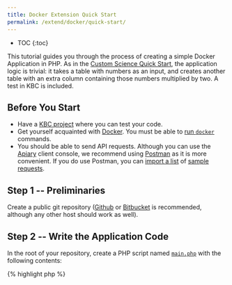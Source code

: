 ```yaml
---
title: Docker Extension Quick Start
permalink: /extend/docker/quick-start/
---
```


* TOC
{:toc}

This tutorial guides you through the process of creating a simple Docker Application in PHP.
As in the [Custom Science Quick Start](/extend/custom-science/quick-start/), the application logic is trivial: it takes a table with numbers as an input, and creates another table with an extra column containing those numbers multiplied by two. A test in KBC is included.

## Before You Start

- Have a [KBC project](/#development-project) where you can test your code.
- Get yourself acquainted with [Docker](/extend/docker/tutorial/). You must be
able to [run `docker`](/extend/docker/tutorial/setup/) commands.
- You should be able to send API requests. Although you can use the [Apiary](https://apiary.io/) client console, we
recommend using [Postman](https://www.getpostman.com/) as it is
more convenient. If you do use Postman, you can [import a list](/overview/api/)
of [sample requests](https://www.getpostman.com/collections/87da6ac847f5edcac776).

## Step 1 -- Preliminaries

Create a public git repository ([Github](https://github.com/) or [Bitbucket](https://bitbucket.org/) is recommended, although any other host should work as well).

## Step 2 -- Write the Application Code

In the root of your repository, create a PHP script named
[`main.php`](https://github.com/keboola/docs-docker-example-basic/blob/master/main.php) with the following contents:

{% highlight php %}
<?php

$fhIn = fopen('/data/in/tables/source.csv', 'r');
$fhOut = fopen('/data/out/tables/destination.csv', 'w');

$header = fgetcsv($fhIn);
$numberIndex = array_search('number', $header);
fputcsv($fhOut, array_merge($header, ['double_number']));

while ($row = fgetcsv($fhIn)) {
    $row[] = $row[$numberIndex] * 2;
    fputcsv($fhOut, $row);
}

fclose($fhIn);
fclose($fhOut);
echo "All done";
{% endhighlight %}

As mentioned above, this script reads a CSV file, takes a column named
_number_, multiplies its values by 2 and adds the new values as a new column.
We take care to properly find the column index (`$numberIndex`), as it is not safe to rely on the order of columns.
Finally, the result is written to another CSV file. Note that we open both the input and output files simultaneously; as soon as a row is processed,
it is immediately written to _destination.csv_. This approach keeps only a single row of data in the memory and is
generally very efficient. There is no requirement to implement the processing in this way, but keep in mind that data files
coming from KBC can by quite large (i.e. Gigabytes).

You can test the code with our [sample table](/extend/source.csv):

number | someText | double_number
--- | --- | ---
10 | ab | 20
20 | cd | 40
25 | ed | 50
26 | fg | 52
30 | ij | 60


## Step 3 -- Wrap the Application in a Docker Image
You need to create a Docker Image containing and running your application.

### Step 3.1 -- Wrap the Application in an Image
Create a file named
[`Dockerfile`](https://github.com/keboola/docs-docker-example-basic/blob/master/Dockerfile) in the root of the repository:

    FROM quay.io/keboola/docker-base-php56:0.0.2
    COPY . /home/
    ENTRYPOINT php /home/main.php

The image inherits from our [Keboola PHP56 base image](https://quay.io/repository/keboola/docker-base-php56),
which is defined by its own [Dockerfile](https://github.com/keboola/docker-base-php56/blob/master/Dockerfile).
The instruction `COPY . /home/` copies the application code (only the `main.php` file in this simple application)
from the *build context* (the same folder in which the Dockerfile resides) into the image.
The `ENTRYPOINT` line specifies that when the image is run, the PHP application script is executed.

The Dockerfile and the application can be in two separate repositories or in a
single [git repository](https://github.com/keboola/docs-docker-example-basic). Using a single repository makes
things generally easier, but it is not required.

### Step 3.2 -- Build the Image
On the command line, navigate to the folder with your repository and run the following command (including the dot at the end):

    docker build --tag=test .

It should produce output similar to the one below:

{: .image-popup}
![Docker build output](/extend/docker/build-output.png)

Out of that output, the most important thing is the *Successfully built ded5321d5ba5* message which gives us a
hash of the new image: `ded5321d5ba5`. It can be abbreviated to the first three characters, so we can
later refer to it as `ded`. We can also use the tag of the image: `test`.

## Step 4 -- Obtaining Sample Data and Configuration
Data between KBC and your Docker image are exchanged using [CSV files](/extend/common-interface/); they will be
injected into the image when we run it. To simulate this, download an archive containing the data files
and [configuration](/extend/common-interface/config-file/) in the exact same format as you will obtain it
in the production environment.

To obtain the configuration, send a [Sandbox API Request](/extend/common-interface/sandbox/). You will receive an
archive containing a [/data/ folder](/extend/common-interface/) with tables and files from the input mapping, and a
configuration depending on the request body. A sample request to `https://syrup.keboola.com/docker/sandbox?format=json`:

{% highlight json %}
{
    "config": "my-test-config",
    "configData": {
        "storage": {
            "input": {
                "tables": [
                    {
                        "source": "in.c-main.test",
                        "destination": "source.csv"
                    }
                ]
            },
            "output": {
                "tables": [
                    {
                        "source": "destination.csv",
                        "destination": "out.c-main.test"
                    }
                ]
            }
        },
        "parameters": {
        }
    }
}
{% endhighlight %}

The sample request corresponds to the following setting in the UI (though the UI for your component will become
available only after your extension has been completed and [registered](/extend/registration/)).

{: .image-popup}
![Configuration Screenshot](/extend/docker/configuration-sample.png)

Alternatively -- to quickly get the picture, download a [random sample data folder](/extend/docker/data.zip),
 which can be used together with the above [sample application](https://github.com/keboola/docs-docker-example-basic).

## Step 5 -- Running the Application with Sample Data
Once you have prepared the data folder with sample data and configuration, inject it into the Docker Image.
In addition to the options shown in the example, there are many [other options](/extend/common-interface/config-file/) available.

When you run an image, a *container* is created in which the application is running isolated.
Use the following command to run the image:

    docker run --volume=physicalhostpath:/data/ imageTag

An Image tag can be either the tag you supplied in the `--tag` parameter for `docker build` or the image hash you received
when the image was build (`ded` in the above example).
The physical host path depends on the system you are running. If in doubt,
see [Setting up Docker](/extend/docker/tutorial/setup/#sharing-files). In our example image with default Windows installation of Docker, this would be:

    docker run --volume=/c/Users/ondre/data/:/data/ test

Where the contents of the sample data folder are put in the user's home directory. If you have set everything correctly,
you should see **All done**; and a `destination.csv` file will appear in the `data/out/tables/` folder.

### Step 5.1 -- Debugging

Chances are, that you received an ugly error or warning. In that case, you might want to check out the
contents of the image; specifically, if all the files are where you expect
them to be -- see [debugging](/extend/docker/running/).

To work with the application container interactively, use the following command:

    docker run --volume=physicalhostpath:/data/ -i -t --entrypoint=/bin/bash imageTag

For instance:

    docker run --volume=/c/Users/JohnDoe/data:/data/ -i -t --entrypoint=/bin/bash test

You can then inspect the container contents: 'ls /data/'. For more details, see [Howto](/extend/docker/running/).


### Step 6 -- Deployment

It is best to use a Docker registry and set up [automated builds](/extend/docker/tutorial/automated-build/) for deployment. To
be usable in KBC, the image must be available in one of the supported registries ([Dockerhub](https://hub.docker.com/), [Quay](https://quay.io/)) or [AWS ECR](https://aws.amazon.com/ecr/).
We support both public and private images.
AWS ECR supports only private images and we will host your image and prodvide you with push credentials. 
Contact us at [support@keboola.com](mailto:support@keboola.com) to obtain AWS ECR credentials for your image.

To deploy the application to production, it must first be [registered](/extend/registration/). Once the
application is registered with us, we will automatically pull the image and make it available in production.
There are two modes for deployment:

- automatic: use the *latest* or *master* tags on the Docker Image. If you commit a new code to your application
repository and [(automatically) rebuild] the image, the next time your application is run,
it will be updated to the latest version.
- manual: use [Semantic versioning](http://semver.org/) versioning tags on your Docker Images.
Let us know when you want to change the image tag to a new version.

There is no need to specify the deployment mode; it is fully determined by the type of tags you use.
At the beginning, it is probably more straightforward to work in the automatic mode because your deployment is
fully automated and requires no interaction with us. Once the application gets more mature, you should probably
switch to manual versioning and perhaps notify your users about any modifications.


